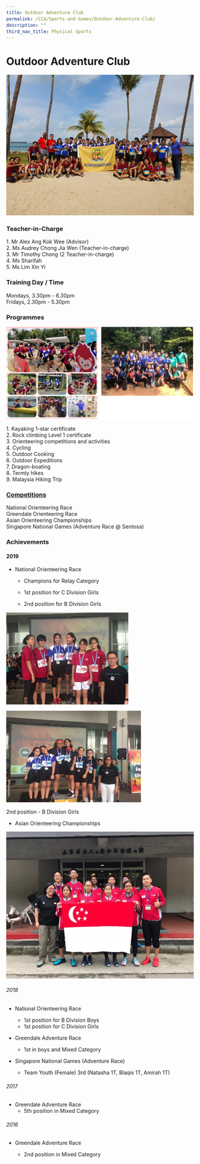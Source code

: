 ```yaml
---
title: Outdoor Adventure Club
permalink: /CCA/Sports-and-Games/Outdoor-Adventure-Club/
description: ""
third_nav_title: Physical Sports
---
```

Outdoor Adventure Club
======================

![](/images/ODAC%201.jpeg)

### Teacher-in-Charge

1\.  Mr Alex Ang Kok Wee (Advisor) <br>
2\.  Ms Audrey Chong Jia Wen (Teacher-in-charge) <br>
3\.  Mr Timothy Chong (2 Teacher-in-charge) <br>
4\.  Ms Sharifah <br>
5\.  Ms Lim Xin Yi

### Training Day / Time

Mondays, 3.30pm - 6.30pm  
Fridays, 2.30pm - 5.30pm  

### Programmes


![](/images/ODAC--.png)


1\.   Kayaking 1-star certificate <br>
2\.  Rock climbing Level 1 certificate <br>
3\.  Orienteering competitions and activities <br>
4\.  Cycling <br>
5\.  Outdoor Cooking <br>
6\.  Outdoor Expeditions <br>
7\.  Dragon-boating <br>
8\.  Termly hikes <br>
9\.  Malaysia Hiking Trip

  

### <u>Competitions</u>

National Orienteering Race <br>
Greendale Orienteering Race <br>
Asian Orienteering Championships <br>
Singapore National Games (Adventure Race @ Sentosa)

### Achievements

#### 2019

*   National Orienteering Race

    *   Champions for Relay Category  
    
    *   1st position for C Division Girls  
    
    *   2nd position for B Division Girls





![](/images/ODAC1.png)



![](/images/ODAC3.png)

 2nd position - B Division Girls 



- Asian Orienteering Championships

![](/images/ODAC%206.jpeg)

###### 2018

*   National Orienteering Race

     - 1st position for B Division Boys
     - 1st position for C Division Girls
    

*   Greendale Adventure Race

      - 1st in boys and Mixed Category

*   Singapore National Games (Adventure Race)&nbsp;
     - Team Youth (Female) 3rd (Natasha 1T, Blaqis 1T, Amirah 1T)&nbsp;

  

###### 2017

*   Greendale Adventure Race
     - 5th position in Mixed Category  
    

  

###### 2016&nbsp;

*   Greendale Adventure Race

    - 2nd position in Mixed Category